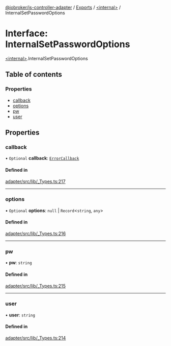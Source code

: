 [@iobroker/js-controller-adapter](../README.md) / [Exports](../modules.md) / [\<internal\>](../modules/internal_.md) / InternalSetPasswordOptions

# Interface: InternalSetPasswordOptions

[\<internal\>](../modules/internal_.md).InternalSetPasswordOptions

## Table of contents

### Properties

- [callback](internal_.InternalSetPasswordOptions.md#callback)
- [options](internal_.InternalSetPasswordOptions.md#options)
- [pw](internal_.InternalSetPasswordOptions.md#pw)
- [user](internal_.InternalSetPasswordOptions.md#user)

## Properties

### callback

• `Optional` **callback**: [`ErrorCallback`](../modules/internal_.md#errorcallback)

#### Defined in

[adapter/src/lib/_Types.ts:217](https://github.com/ioBroker/ioBroker.js-controller/blob/2e8a4aa0/packages/adapter/src/lib/_Types.ts#L217)

___

### options

• `Optional` **options**: ``null`` \| `Record`\<`string`, `any`\>

#### Defined in

[adapter/src/lib/_Types.ts:216](https://github.com/ioBroker/ioBroker.js-controller/blob/2e8a4aa0/packages/adapter/src/lib/_Types.ts#L216)

___

### pw

• **pw**: `string`

#### Defined in

[adapter/src/lib/_Types.ts:215](https://github.com/ioBroker/ioBroker.js-controller/blob/2e8a4aa0/packages/adapter/src/lib/_Types.ts#L215)

___

### user

• **user**: `string`

#### Defined in

[adapter/src/lib/_Types.ts:214](https://github.com/ioBroker/ioBroker.js-controller/blob/2e8a4aa0/packages/adapter/src/lib/_Types.ts#L214)
